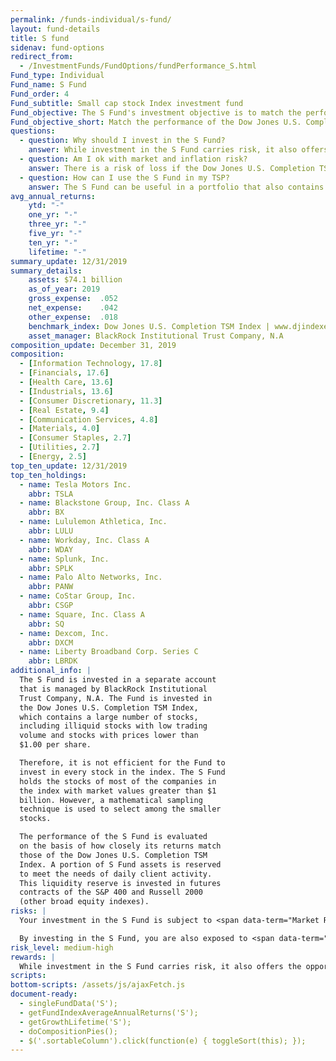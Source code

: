 ```yaml
---
permalink: /funds-individual/s-fund/
layout: fund-details
title: S fund
sidenav: fund-options
redirect_from:
  - /InvestmentFunds/FundOptions/fundPerformance_S.html
Fund_type: Individual
Fund_name: S Fund
Fund_order: 4
Fund_subtitle: Small cap stock Index investment fund
Fund_objective: The S Fund's investment objective is to match the performance of the Dow Jones U.S. Completion Total Stock Market Index, a broad market index made up of stocks of small-to-medium U.S. companies not included in the S&P 500 Index.
Fund_objective_short: Match the performance of the Dow Jones U.S. Completion Total Stock Market Index.
questions:
  - question: Why should I invest in the S Fund?
    answer: While investment in the S Fund carries risk, it also offers the opportunity to experience gains from equity ownership of small-to-mid-sized U.S. companies. It provides and excellent means of further diversifying your domestic equity holdings.
  - question: Am I ok with market and inflation risk?
    answer: There is a risk of loss if the Dow Jones U.S. Completion TSM Index declines in response to changes in overall economic conditions (<span data-term="Market Risk" class="js-glossary-toggle term term-end">market risk</span>) or if the S Fund does not grow enough to offset the reduction in purchasing power (<span data-term="Inflation Risk" class="js-glossary-toggle term term-end">inflation risk</span>).
  - question: How can I use the S Fund in my TSP?
    answer: The S Fund can be useful in a portfolio that also contains stock funds that track other indexes. The C, S, and I Funds, for example, track different segments of the overall stock market without overlapping. By investing in all segments of the stock market (as opposed to just one), you reduce your exposure to market risk.
avg_annual_returns:
    ytd: "-"
    one_yr: "-"
    three_yr: "-"
    five_yr: "-"
    ten_yr: "-"
    lifetime: "-"
summary_update: 12/31/2019
summary_details:
    assets: $74.1 billion
    as_of_year: 2019
    gross_expense:  .052
    net_expense:    .042
    other_expense:  .018
    benchmark_index: Dow Jones U.S. Completion TSM Index | www.djindexes.com
    asset_manager: BlackRock Institutional Trust Company, N.A
composition_update: December 31, 2019
composition:
  - [Information Technology, 17.8]
  - [Financials, 17.6]
  - [Health Care, 13.6]
  - [Industrials, 13.6]
  - [Consumer Discretionary, 11.3]
  - [Real Estate, 9.4]
  - [Communication Services, 4.8]
  - [Materials, 4.0]
  - [Consumer Staples, 2.7]
  - [Utilities, 2.7]
  - [Energy, 2.5]
top_ten_update: 12/31/2019
top_ten_holdings:
  - name: Tesla Motors Inc.
    abbr: TSLA
  - name: Blackstone Group, Inc. Class A
    abbr: BX
  - name: Lululemon Athletica, Inc.
    abbr: LULU
  - name: Workday, Inc. Class A
    abbr: WDAY
  - name: Splunk, Inc.
    abbr: SPLK
  - name: Palo Alto Networks, Inc.
    abbr: PANW
  - name: CoStar Group, Inc.
    abbr: CSGP
  - name: Square, Inc. Class A
    abbr: SQ
  - name: Dexcom, Inc.
    abbr: DXCM
  - name: Liberty Broadband Corp. Series C
    abbr: LBRDK
additional_info: |
  The S Fund is invested in a separate account
  that is managed by BlackRock Institutional
  Trust Company, N.A. The Fund is invested in
  the Dow Jones U.S. Completion TSM Index,
  which contains a large number of stocks,
  including illiquid stocks with low trading
  volume and stocks with prices lower than
  $1.00 per share.

  Therefore, it is not efficient for the Fund to
  invest in every stock in the index. The S Fund
  holds the stocks of most of the companies in
  the index with market values greater than $1
  billion. However, a mathematical sampling
  technique is used to select among the smaller
  stocks.

  The performance of the S Fund is evaluated
  on the basis of how closely its returns match
  those of the Dow Jones U.S. Completion TSM
  Index. A portion of S Fund assets is reserved
  to meet the needs of daily client activity.
  This liquidity reserve is invested in futures
  contracts of the S&P 400 and Russell 2000
  (other broad equity indexes).
risks: |
  Your investment in the S Fund is subject to <span data-term="Market Risk" class="js-glossary-toggle term term-end">market risk</span> because the Dow Jones U.S. Completion Total Stock Market Index returns will move up and down in response to overall economic conditions.

  By investing in the S Fund, you are also exposed to <span data-term="Inflation Risk" class="js-glossary-toggle term term-end">inflation risk</span>, meaning your S Fund investment may not grow enough to offset the reduction in purchasing power that results from inflation.
risk_level: medium-high
rewards: |
  While investment in the S Fund carries risk, it also offers the opportunity to experience gains from equity ownership of small to mid-sized U.S. companies. It provides an excellent means of further diversifying your domestic equity holdings.
scripts:
bottom-scripts: /assets/js/ajaxFetch.js
document-ready:
  - singleFundData('S');
  - getFundIndexAverageAnnualReturns('S');
  - getGrowthLifetime('S');
  - doCompositionPies();
  - $('.sortableColumn').click(function(e) { toggleSort(this); });
---
```

